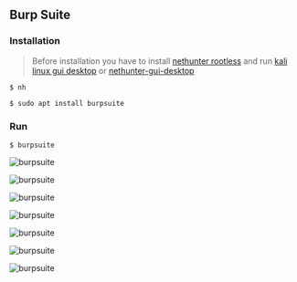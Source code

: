 ## Burp Suite

### Installation

> Before installation you have to install [nethunter rootless](../nethunter-rootless) and run [kali linux gui desktop](../kali-linux-gui-desktop) or [nethunter-gui-desktop](../nethunter-gui-desktop)

```
$ nh
```
```
$ sudo apt install burpsuite
``` 
### Run

```
$ burpsuite
```

![burpsuite](https://i.ibb.co/gwr64Wr/burpsuite.jpg)

![burpsuite](https://i.ibb.co/0yJjP3v/burpsuite.jpg)

![burpsuite](https://i.ibb.co/Xzs5KDs/burpsuite.jpg)

![burpsuite](https://i.ibb.co/YRWYkmf/burpsuite.jpg)

![burpsuite](https://i.ibb.co/WtKMtMc/burpsuite.jpg)

![burpsuite](https://i.ibb.co/zx4tdJd/burpsuite.jpg)

![burpsuite](https://i.ibb.co/HGKXZN0/burpsuite.jpg)
